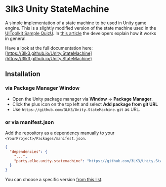 # 3lk3 Unity StateMachine

A simple implementation of a state machine to be used in Unity game engine.
This is a slightly modified version of the state machine used in the [UIToolkit Sample QuizU](https://assetstore.unity.com/packages/essentials/tutorial-projects/quizu-a-ui-toolkit-sample-268492). In [this article](https://discussions.unity.com/t/quizu-state-pattern-for-game-flow/309255) the developers explain how it works in general.

Have a look at the full documentation here: <br>
[https://3lk3.github.io/Unity.StateMachine](https://3lk3.github.io/Unity.StateMachine)

## Installation

### via Package Manager Window

- Open the Unity package manager via **Window** -> **Package Manager**.<br>
- Click the plus icon on the top left and select **Add package from git URL** 
- Use `https://github.com/3LK3/Unity.StateMachine.git` as URL.

### or via manifest.json

Add the repository as a dependency manually to your `<YourProject>/Packages/manifest.json`.

```json
{
  "dependencies": {
    "...",
    "party.elke.unity.statemachine": "https://github.com/3LK3/Unity.StateMachine.git#0.0.1"
  }
}
```

You can choose a specific version [from this list](https://github.com/3LK3/Unity.StateMachine/releases).
